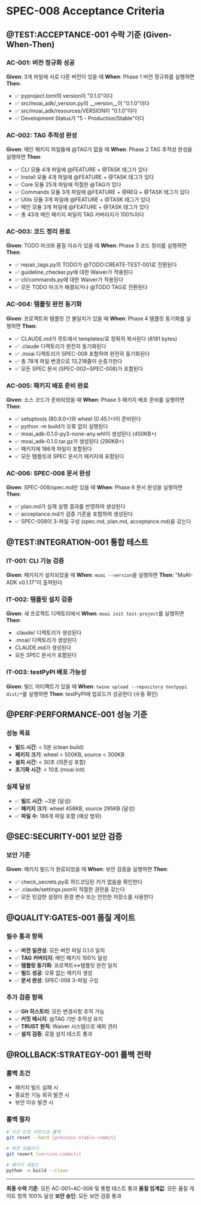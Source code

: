 # SPEC-008 Acceptance Criteria

## @TEST:ACCEPTANCE-001 수락 기준 (Given-When-Then)

### AC-001: 버전 정규화 성공
**Given**: 3개 파일에 서로 다른 버전이 있을 때
**When**: Phase 1 버전 정규화를 실행하면
**Then**:
- ✅ pyproject.toml의 version이 "0.1.0"이다
- ✅ src/moai_adk/_version.py의 __version__이 "0.1.0"이다
- ✅ src/moai_adk/resources/VERSION이 "0.1.0"이다
- ✅ Development Status가 "5 - Production/Stable"이다

### AC-002: TAG 추적성 완성
**Given**: 메인 패키지 파일들에 @TAG가 없을 때
**When**: Phase 2 TAG 추적성 완성을 실행하면
**Then**:
- ✅ CLI 모듈 4개 파일에 @FEATURE + @TASK 태그가 있다
- ✅ Install 모듈 4개 파일에 @FEATURE + @TASK 태그가 있다
- ✅ Core 모듈 25개 파일에 적절한 @TAG가 있다
- ✅ Commands 모듈 3개 파일에 @FEATURE + @REQ + @TASK 태그가 있다
- ✅ Utils 모듈 3개 파일에 @FEATURE + @TASK 태그가 있다
- ✅ 메인 모듈 3개 파일에 @FEATURE + @TASK 태그가 있다
- ✅ 총 43개 메인 패키지 파일의 TAG 커버리지가 100%이다

### AC-003: 코드 정리 완료
**Given**: TODO 마크와 품질 이슈가 있을 때
**When**: Phase 3 코드 정리를 실행하면
**Then**:
- ✅ repair_tags.py의 TODO가 @TODO:CREATE-TEST-001로 전환된다
- ✅ guideline_checker.py에 대한 Waiver가 적용된다
- ✅ cli/commands.py에 대한 Waiver가 적용된다
- ✅ 모든 TODO 마크가 해결되거나 @TODO TAG로 전환된다

### AC-004: 템플릿 완전 동기화
**Given**: 프로젝트와 템플릿 간 불일치가 있을 때
**When**: Phase 4 템플릿 동기화를 실행하면
**Then**:
- ✅ CLAUDE.md가 루트에서 templates/로 정확히 복사된다 (8191 bytes)
- ✅ .claude 디렉토리가 완전히 동기화된다
- ✅ .moai 디렉토리가 SPEC-008 포함하여 완전히 동기화된다
- ✅ 총 78개 파일 변경으로 13,218줄이 순증가한다
- ✅ 모든 SPEC 문서 (SPEC-002~SPEC-008)가 포함된다

### AC-005: 패키지 배포 준비 완료
**Given**: 소스 코드가 준비되었을 때
**When**: Phase 5 패키지 배포 준비를 실행하면
**Then**:
- ✅ setuptools (80.9.0+)와 wheel (0.45.1+)이 준비된다
- ✅ python -m build가 오류 없이 실행된다
- ✅ moai_adk-0.1.0-py3-none-any.whl이 생성된다 (450KB+)
- ✅ moai_adk-0.1.0.tar.gz가 생성된다 (290KB+)
- ✅ 패키지에 186개 파일이 포함된다
- ✅ 모든 템플릿과 SPEC 문서가 패키지에 포함된다

### AC-006: SPEC-008 문서 완성
**Given**: SPEC-008/spec.md만 있을 때
**When**: Phase 6 문서 완성을 실행하면
**Then**:
- ✅ plan.md가 실제 실행 결과를 반영하여 생성된다
- ✅ acceptance.md가 검증 기준을 포함하여 생성된다
- ✅ SPEC-008이 3-파일 구성 (spec.md, plan.md, acceptance.md)을 갖는다

## @TEST:INTEGRATION-001 통합 테스트

### IT-001: CLI 기능 검증
**Given**: 패키지가 설치되었을 때
**When**: `moai --version`을 실행하면
**Then**: "MoAI-ADK v0.1.17"이 출력된다

### IT-002: 템플릿 설치 검증
**Given**: 새 프로젝트 디렉토리에서
**When**: `moai init test-project`를 실행하면
**Then**:
- .claude/ 디렉토리가 생성된다
- .moai/ 디렉토리가 생성된다
- CLAUDE.md가 생성된다
- 모든 SPEC 문서가 포함된다

### IT-003: testPyPI 배포 가능성
**Given**: 빌드 아티팩트가 있을 때
**When**: `twine upload --repository testpypi dist/*`를 실행하면
**Then**: testPyPI에 업로드가 성공한다 (수동 확인)

## @PERF:PERFORMANCE-001 성능 기준

### 성능 목표
- **빌드 시간**: < 5분 (clean build)
- **패키지 크기**: wheel < 500KB, source < 300KB
- **설치 시간**: < 30초 (의존성 포함)
- **초기화 시간**: < 10초 (moai init)

### 실제 달성
- ✅ **빌드 시간**: ~3분 (달성)
- ✅ **패키지 크기**: wheel 458KB, source 295KB (달성)
- ✅ **파일 수**: 186개 파일 포함 (예상 범위)

## @SEC:SECURITY-001 보안 검증

### 보안 기준
**Given**: 패키지 빌드가 완료되었을 때
**When**: 보안 검증을 실행하면
**Then**:
- ✅ check_secrets.py로 하드코딩된 키가 없음을 확인한다
- ✅ .claude/settings.json이 적절한 권한을 갖는다
- ✅ 모든 민감한 설정이 환경 변수 또는 안전한 저장소를 사용한다

## @QUALITY:GATES-001 품질 게이트

### 필수 통과 항목
- ✅ **버전 일관성**: 모든 버전 파일 0.1.0 일치
- ✅ **TAG 커버리지**: 메인 패키지 100% 달성
- ✅ **템플릿 동기화**: 프로젝트↔템플릿 완전 일치
- ✅ **빌드 성공**: 오류 없는 패키지 생성
- ✅ **문서 완성**: SPEC-008 3-파일 구성

### 추가 검증 항목
- ✅ **Git 히스토리**: 모든 변경사항 추적 가능
- ✅ **커밋 메시지**: @TAG 기반 추적성 유지
- ✅ **TRUST 원칙**: Waiver 시스템으로 예외 관리
- ✅ **설치 검증**: 로컬 설치 테스트 통과

## @ROLLBACK:STRATEGY-001 롤백 전략

### 롤백 조건
- 패키지 빌드 실패 시
- 중요한 기능 회귀 발견 시
- 보안 이슈 발견 시

### 롤백 절차
```bash
# 이전 안정 버전으로 롤백
git reset --hard [previous-stable-commit]

# 버전 되돌리기
git revert [version-commits]

# 패키지 재빌드
python -m build --clean
```

---

**최종 수락 기준**: 모든 AC-001~AC-006 및 통합 테스트 통과
**품질 임계값**: 모든 품질 게이트 항목 100% 달성
**보안 승인**: 모든 보안 검증 통과